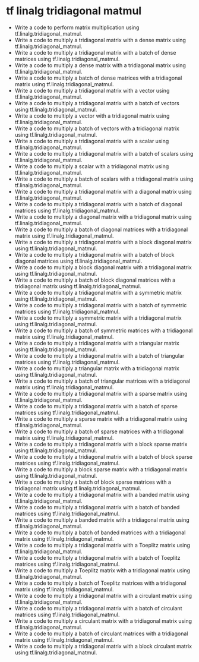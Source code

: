# tf linalg tridiagonal matmul

- Write a code to perform matrix multiplication using tf.linalg.tridiagonal_matmul.
- Write a code to multiply a tridiagonal matrix with a dense matrix using tf.linalg.tridiagonal_matmul.
- Write a code to multiply a tridiagonal matrix with a batch of dense matrices using tf.linalg.tridiagonal_matmul.
- Write a code to multiply a dense matrix with a tridiagonal matrix using tf.linalg.tridiagonal_matmul.
- Write a code to multiply a batch of dense matrices with a tridiagonal matrix using tf.linalg.tridiagonal_matmul.
- Write a code to multiply a tridiagonal matrix with a vector using tf.linalg.tridiagonal_matmul.
- Write a code to multiply a tridiagonal matrix with a batch of vectors using tf.linalg.tridiagonal_matmul.
- Write a code to multiply a vector with a tridiagonal matrix using tf.linalg.tridiagonal_matmul.
- Write a code to multiply a batch of vectors with a tridiagonal matrix using tf.linalg.tridiagonal_matmul.
- Write a code to multiply a tridiagonal matrix with a scalar using tf.linalg.tridiagonal_matmul.
- Write a code to multiply a tridiagonal matrix with a batch of scalars using tf.linalg.tridiagonal_matmul.
- Write a code to multiply a scalar with a tridiagonal matrix using tf.linalg.tridiagonal_matmul.
- Write a code to multiply a batch of scalars with a tridiagonal matrix using tf.linalg.tridiagonal_matmul.
- Write a code to multiply a tridiagonal matrix with a diagonal matrix using tf.linalg.tridiagonal_matmul.
- Write a code to multiply a tridiagonal matrix with a batch of diagonal matrices using tf.linalg.tridiagonal_matmul.
- Write a code to multiply a diagonal matrix with a tridiagonal matrix using tf.linalg.tridiagonal_matmul.
- Write a code to multiply a batch of diagonal matrices with a tridiagonal matrix using tf.linalg.tridiagonal_matmul.
- Write a code to multiply a tridiagonal matrix with a block diagonal matrix using tf.linalg.tridiagonal_matmul.
- Write a code to multiply a tridiagonal matrix with a batch of block diagonal matrices using tf.linalg.tridiagonal_matmul.
- Write a code to multiply a block diagonal matrix with a tridiagonal matrix using tf.linalg.tridiagonal_matmul.
- Write a code to multiply a batch of block diagonal matrices with a tridiagonal matrix using tf.linalg.tridiagonal_matmul.
- Write a code to multiply a tridiagonal matrix with a symmetric matrix using tf.linalg.tridiagonal_matmul.
- Write a code to multiply a tridiagonal matrix with a batch of symmetric matrices using tf.linalg.tridiagonal_matmul.
- Write a code to multiply a symmetric matrix with a tridiagonal matrix using tf.linalg.tridiagonal_matmul.
- Write a code to multiply a batch of symmetric matrices with a tridiagonal matrix using tf.linalg.tridiagonal_matmul.
- Write a code to multiply a tridiagonal matrix with a triangular matrix using tf.linalg.tridiagonal_matmul.
- Write a code to multiply a tridiagonal matrix with a batch of triangular matrices using tf.linalg.tridiagonal_matmul.
- Write a code to multiply a triangular matrix with a tridiagonal matrix using tf.linalg.tridiagonal_matmul.
- Write a code to multiply a batch of triangular matrices with a tridiagonal matrix using tf.linalg.tridiagonal_matmul.
- Write a code to multiply a tridiagonal matrix with a sparse matrix using tf.linalg.tridiagonal_matmul.
- Write a code to multiply a tridiagonal matrix with a batch of sparse matrices using tf.linalg.tridiagonal_matmul.
- Write a code to multiply a sparse matrix with a tridiagonal matrix using tf.linalg.tridiagonal_matmul.
- Write a code to multiply a batch of sparse matrices with a tridiagonal matrix using tf.linalg.tridiagonal_matmul.
- Write a code to multiply a tridiagonal matrix with a block sparse matrix using tf.linalg.tridiagonal_matmul.
- Write a code to multiply a tridiagonal matrix with a batch of block sparse matrices using tf.linalg.tridiagonal_matmul.
- Write a code to multiply a block sparse matrix with a tridiagonal matrix using tf.linalg.tridiagonal_matmul.
- Write a code to multiply a batch of block sparse matrices with a tridiagonal matrix using tf.linalg.tridiagonal_matmul.
- Write a code to multiply a tridiagonal matrix with a banded matrix using tf.linalg.tridiagonal_matmul.
- Write a code to multiply a tridiagonal matrix with a batch of banded matrices using tf.linalg.tridiagonal_matmul.
- Write a code to multiply a banded matrix with a tridiagonal matrix using tf.linalg.tridiagonal_matmul.
- Write a code to multiply a batch of banded matrices with a tridiagonal matrix using tf.linalg.tridiagonal_matmul.
- Write a code to multiply a tridiagonal matrix with a Toeplitz matrix using tf.linalg.tridiagonal_matmul.
- Write a code to multiply a tridiagonal matrix with a batch of Toeplitz matrices using tf.linalg.tridiagonal_matmul.
- Write a code to multiply a Toeplitz matrix with a tridiagonal matrix using tf.linalg.tridiagonal_matmul.
- Write a code to multiply a batch of Toeplitz matrices with a tridiagonal matrix using tf.linalg.tridiagonal_matmul.
- Write a code to multiply a tridiagonal matrix with a circulant matrix using tf.linalg.tridiagonal_matmul.
- Write a code to multiply a tridiagonal matrix with a batch of circulant matrices using tf.linalg.tridiagonal_matmul.
- Write a code to multiply a circulant matrix with a tridiagonal matrix using tf.linalg.tridiagonal_matmul.
- Write a code to multiply a batch of circulant matrices with a tridiagonal matrix using tf.linalg.tridiagonal_matmul.
- Write a code to multiply a tridiagonal matrix with a block circulant matrix using tf.linalg.tridiagonal_matmul.